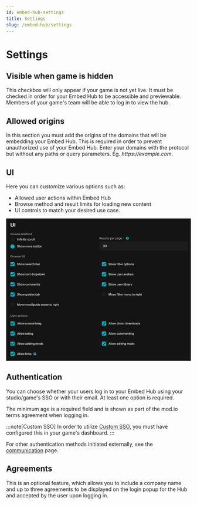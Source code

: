 ```yaml
---
id: embed-hub-settings
title: Settings
slug: /embed-hub/settings
---
```


# Settings

## Visible when game is hidden

This checkbox will only appear if your game is not yet live. It must be checked in order for your Embed Hub to be accessible and previewable. Members of your game's team will be able to log in to view the hub.

## Allowed origins

In this section you must add the origins of the domains that will be embedding your Embed Hub. This is required in order to prevent unauthorized use of your Embed Hub. Enter your domains with the protocol but without any paths or query parameters. Eg. _https://<span>example</span>.com_.

## UI

Here you can customize various options such as:
* Allowed user actions within Embed Hub
* Browse method and result limits for loading new content
* UI controls to match your desired use case.

![Embed Hub settings options](./img/embed_hub_options.png)

## Authentication

You can choose whether your users log in to your Embed Hub using your studio/game's SSO or with their email. At least one option is required.

The minimum age is a required field and is shown as part of the mod.io terms agreement when logging in.

:::note[Custom SSO]
In order to utilize [Custom SSO](/authentication/openid-website), you must have configured this in your game's dashboard.
:::

For other authentication methods initiated externally, see the [communication](/embed-hub/communication) page.

## Agreements

This is an optional feature, which allows you to include a company name and up to three agreements to be displayed on the login popup for the Hub and accepted by the user upon logging in.
